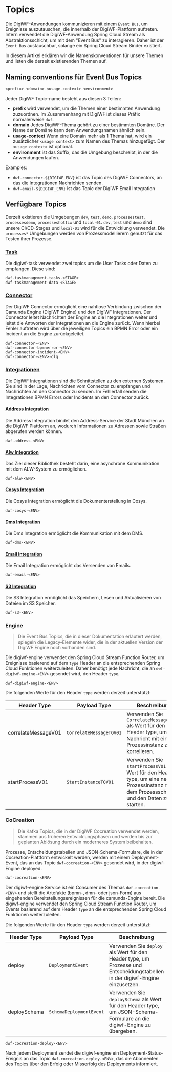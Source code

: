 # Topics

Die DigiWF-Anwendungen kommunizieren mit einem `Event Bus`, um Ereignisse auszutauschen, die innerhalb der
DigiWF-Plattform auftreten.
Intern verwendet die DigiWF-Anwendung Spring Cloud Stream als Abstraktionsschicht, um mit dem "Event Bus" zu
interagieren. Daher ist der `Event Bus` austauschbar, solange ein Spring Cloud Stream Binder existiert.

In diesem Artikel erklären wir die Namenskonventionen für unsere Themen und listen die derzeit existierenden Themen auf.

## Naming conventions für Event Bus Topics

```
<prefix>-<domain>-<usage-context>-<environment>
```

Jeder DigiWF Topic-name besteht aus diesen 3 Teilen:

- **prefix** wird verwendet, um die Themen einer bestimmten Anwendung zuzuordnen. Im Zusammenhang mit DigiWF ist dieses
  Präfix normalerweise `dwf`.
- **domain** Jedes DigiWF-Thema gehört zu einer bestimmten Domäne. Der Name der Domäne kann dem Anwendungsnamen ähnlich
  sein.
- **usage-context** Wenn eine Domain mehr als 1 Thema hat, wird ein zusätzlicher `<usage context>` zum Namen des Themas
  hinzugefügt. Der `<usage context>` ist optional.
- **environment** ist das Suffix, das die Umgebung beschreibt, in der die Anwendungen laufen.

Examples:

- `dwf-connector-${DIGIWF_ENV}` ist das Topic des DigiWF Connectors, an das die Integrationen Nachrichten senden.
- `dwf-email-${DIGIWF_ENV}` ist das Topic der DigiWF Email Integration

## Verfügbare Topics

Derzeit existieren die Umgebungen `dev`, `test`, `demo`, `processestest`, `processesdemo`, `processeshotfix`
und `local-01`. `dev`, `test` und `demo` sind unsere CI/CD-Stages und `local-01` wird für die Entwicklung verwendet.
Die `processes*` Umgebungen werden von Prozessmodellierern genutzt für das Testen ihrer Prozesse.

### [Task](/documentation/components/tasks)

Die digiwf-task verwendet zwei topics um die User Tasks oder Daten zu empfangen. Diese sind:

```
dwf-taskmanagement-tasks-<STAGE>
dwf-taskmanagement-data-<STAGE>
```

### [Connector](/documentation/components/connector)

Der DigiWF Connector ermöglicht eine nahtlose Verbindung zwischen der Camunda Engine (DigiWF Engine) und den DigiWF
Integrationen.
Der Connector leitet Nachrichten der Engine an die Integrationen weiter und leitet die Antworten der Integrationen an
die Engine zurück.
Wenn hierbei Fehler auftreten wird über die jeweiligen Topics ein BPMN Error oder ein Incident an die Engine
zurückgeleitet.

```
dwf-connector-<ENV>
dwf-connector-bpmnerror-<ENV>
dwf-connector-incident-<ENV>
dwf-connector-<ENV>-dlq
```

### [Integrationen](/integrations/)

Die DigiWF Integrationen sind die Schnittstellen zu den externen Systemen. Sie sind in der Lage, Nachrichten vom
Connector zu empfangen und Nachrichten an den Connector zu senden.
Im Fehlerfall senden die Integrationen BPMN Errors oder Incidents an den Connector zurück.

#### [Address Integration](/integrations/digiwf-address-integration)

Die Address Integration bindet den Address-Service der Stadt München an die DigiWF Plattform an, wodurch Informationen
zu Adressen sowie Straßen abgerufen werden können.

```
dwf-address-<ENV>
```

#### [Alw Integration](/integrations/digiwf-alw-integration)

Das Ziel dieser Bibliothek besteht darin, eine asynchrone Kommunikation mit dem ALW-System zu ermöglichen.

```
dwf-alw-<ENV>
```

#### [Cosys Integration](/integrations/digiwf-cosys-integration)

Die Cosys Integration ermöglicht die Dokumenterstellung in Cosys.

```
dwf-cosys-<ENV>
```

#### [Dms Integration](/integrations/digiwf-dms-integration)

Die Dms Integration ermöglicht die Kommunikation mit dem DMS.

```
dwf-dms-<ENV>
```

#### [Email Integration](/integrations/digiwf-mail-integration)

Die Email Integration ermöglicht das Versenden von Emails.

```
dwf-email-<ENV>
```

#### [S3 Integration](/integrations/digiwf-s3-integration)

Die S3 Integration ermöglicht das Speichern, Lesen und Aktualisieren von Dateien im S3 Speicher.

```
dwf-s3-<ENV>
```

### Engine

> Die Event Bus Topics, die in dieser Dokumentation erläutert werden, spiegeln die Legacy-Elemente wider, die in der
> aktuellen Version der DigiWF Engine noch vorhanden sind.

Die digiwf-engine verwendet den Spring Cloud Stream Function Router, um Ereignisse basierend auf dem `type` Header an
die entsprechenden Spring Cloud Funktionen weiterzuleiten.
Daher benötigt jede Nachricht, die an `dwf-digiwf-engine-<ENV>` gesendet wird, den Header `type`.

```
dwf-digiwf-engine-<ENV>
```

Die folgenden Werte für den Header `type` werden derzeit unterstützt:

| Header Type         | Payload Type            | Beschreibung                                                                                                                                 |
|---------------------|-------------------------|----------------------------------------------------------------------------------------------------------------------------------------------|
| correlateMessageV01 | `CorrelateMessageTOV01` | Verwenden Sie `CorrelateMessageTOV01` als Wert für den Header type, um eine Nachricht mit einer Prozessinstanz zu korrelieren.               |
| startProcessV01     | `StartInstanceTOV01`    | Verwenden Sie `startProcessV01` als Wert für den Header type, um eine neue Prozessinstanz mit dem Prozessschlüssel und den Daten zu starten. |

### CoCreation

> Die Kafka Topics, die in der DigiWF Cocreation verwendet werden, stammen aus früheren Entwicklungsphasen und werden
> bis zur geplanten Ablösung durch ein moderneres System beibehalten.

Prozesse, Entscheidungstabellen und JSON-Schema-Formulare, die in der Cocreation-Plattform entwickelt werden, werden mit
einem Deployment-Event, das an das Topic `dwf-cocreation-<ENV>` gesendet wird, in der digiwf-Engine deployed.

```
dwf-cocreation-<ENV>
```

Der digiwf-engine Service ist ein Consumer des Themas `dwf-cocreation-<ENV>` und stellt die Artefakte (bpmn-, dmn- oder
json-Form) aus eingehenden Bereitstellungsereignissen für die camunda-Engine bereit.
Die digiwf-engine verwendet den Spring Cloud Stream Function Router, um Events basierend auf dem Header `type` an die
entsprechenden Spring Cloud Funktionen weiterzuleiten.

Die folgenden Werte für den Header `type` werden derzeit unterstützt:

| Header Type  | Payload Type            | Beschreibung                                                                                                                 |
|--------------|-------------------------|------------------------------------------------------------------------------------------------------------------------------|
| deploy       | `DeploymentEvent`       | Verwenden Sie `deploy` als Wert für den Header type, um Prozesse und Entscheidungstabellen in der digiwf-Engine einzusetzen. |
| deploySchema | `SchemaDeploymentEvent` | Verwenden Sie `deploySchema` als Wert für den Header type, um JSON-Schema-Formulare an die digiwf-Engine zu übergeben.       |

```
dwf-cocreation-deploy-<ENV>
```

Nach jedem Deployment sendet die digiwf-engine ein Deployment-Status-Ereignis an das
Topic `dwf-cocreation-deploy-<ENV>`, das die Abonnenten des Topics über den Erfolg oder Misserfolg des Deployments
informiert.

